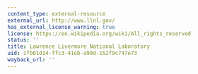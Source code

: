 ```yaml
---
content_type: external-resource
external_url: http://www.llnl.gov/
has_external_license_warning: true
license: https://en.wikipedia.org/wiki/All_rights_reserved
status: ''
title: Lawrence Livermore National Laboratory
uid: 1fb01d14-ffc3-41eb-a90d-152f9c747e73
wayback_url: ''
---
```


